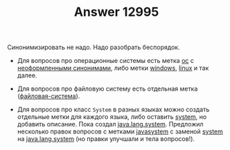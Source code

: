 ﻿---
title: "Answer 12995"
se.owner.user_id: 532877
se.owner.display_name: "Зонтик"
se.owner.link: "https://ru.meta.stackoverflow.com/users/532877/%d0%97%d0%be%d0%bd%d1%82%d0%b8%d0%ba"
se.answer_id: 12995
se.question_id: 12993
se.post_type: answer
se.is_accepted: False
---
<p>Синонимизировать не надо. Надо разобрать беспорядок.</p>
<ul>
<li><p>Для вопросов про операционные системы есть метка <a href="https://ru.stackoverflow.com/questions/tagged/%d0%be%d1%81" class="post-tag" title="показать вопросы с меткой [ос]" aria-label="показать вопросы с меткой [ос]" rel="tag" aria-labelledby="tag-ос-tooltip-container">ос</a> с <a href="https://ru.meta.stackoverflow.com/questions/12879/%d0%a1%d0%b8%d0%bd%d0%be%d0%bd%d0%b8%d0%bc%d0%b8%d0%b7%d0%b8%d1%80%d0%be%d0%b2%d0%b0%d1%82%d1%8c-%d0%bc%d0%b5%d1%82%d0%ba%d0%b8-%d0%bd%d0%b0-%d1%82%d0%b5%d0%bc%d1%83-%d0%be%d1%81">неоформленными синонимами</a>, либо метки <a href="https://ru.stackoverflow.com/questions/tagged/windows" class="post-tag" title="показать вопросы с меткой [windows]" aria-label="показать вопросы с меткой [windows]" rel="tag" aria-labelledby="tag-windows-tooltip-container">windows</a>, <a href="https://ru.stackoverflow.com/questions/tagged/linux" class="post-tag" title="показать вопросы с меткой [linux]" aria-label="показать вопросы с меткой [linux]" rel="tag" aria-labelledby="tag-linux-tooltip-container">linux</a> и так далее.</p>
</li>
<li><p>Для вопросов про файловую систему есть отдельная метка (<a href="https://ru.stackoverflow.com/questions/tagged/%d1%84%d0%b0%d0%b9%d0%bb%d0%be%d0%b2%d0%b0%d1%8f-%d1%81%d0%b8%d1%81%d1%82%d0%b5%d0%bc%d0%b0" class="post-tag" title="показать вопросы с меткой [файловая-система]" aria-label="показать вопросы с меткой [файловая-система]" rel="tag" aria-labelledby="tag-файловая-система-tooltip-container">файловая-система</a>).</p>
</li>
<li><p>Для вопросов про класс <code>System</code> в разных языках можно создать отдельные метки для каждого языка, либо оставить <a href="https://ru.stackoverflow.com/questions/tagged/system" class="post-tag" title="показать вопросы с меткой [system]" aria-label="показать вопросы с меткой [system]" rel="tag" aria-labelledby="tag-system-tooltip-container">system</a>, но добавить описание. Пока создал <a href="https://ru.stackoverflow.com/questions/tagged/java.lang.system" class="post-tag" title="показать вопросы с меткой [java.lang.system]" aria-label="показать вопросы с меткой [java.lang.system]" rel="tag" aria-labelledby="tag-java.lang.system-tooltip-container">java.lang.system</a>. Предложил несколько правок вопросов с метками <a href="https://ru.stackoverflow.com/questions/tagged/java" class="post-tag" title="показать вопросы с меткой [java]" aria-label="показать вопросы с меткой [java]" rel="tag" aria-labelledby="tag-java-tooltip-container">java</a><a href="https://ru.stackoverflow.com/questions/tagged/system" class="post-tag" title="показать вопросы с меткой [system]" aria-label="показать вопросы с меткой [system]" rel="tag" aria-labelledby="tag-system-tooltip-container">system</a> с заменой <a href="https://ru.stackoverflow.com/questions/tagged/system" class="post-tag" title="показать вопросы с меткой [system]" aria-label="показать вопросы с меткой [system]" rel="tag" aria-labelledby="tag-system-tooltip-container">system</a> на <a href="https://ru.stackoverflow.com/questions/tagged/java.lang.system" class="post-tag" title="показать вопросы с меткой [java.lang.system]" aria-label="показать вопросы с меткой [java.lang.system]" rel="tag" aria-labelledby="tag-java.lang.system-tooltip-container">java.lang.system</a> (но правки улучшали и тела вопросов!).</p>
</li>
</ul>
